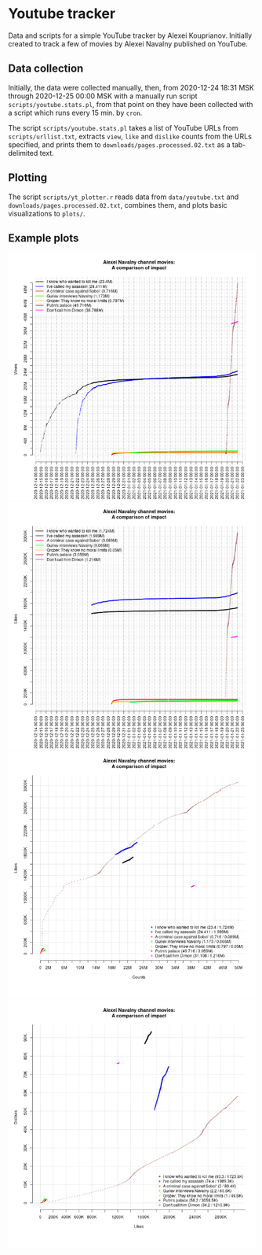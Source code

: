 # Youtube tracker

Data and scripts for a simple YouTube tracker by Alexei Kouprianov. Initially created to track a few of movies by Alexei Navalny published on YouTube.

## Data collection

Initially, the data were collected manually, then, from 2020-12-24 18:31 MSK through 2020-12-25 00:00 MSK with a manually run script `scripts/youtube.stats.pl`, from that point on they have been collected with a script which runs every 15 min. by `cron`.

The script `scripts/youtube.stats.pl` takes a list of YouTube URLs from `scripts/urllist.txt`, extracts `view`, `like` and `dislike` counts from the URLs specified, and prints them to `downloads/pages.processed.02.txt` as a tab-delimited text.

## Plotting

The script `scripts/yt_plotter.r` reads data from `data/youtube.txt` and `downloads/pages.processed.02.txt`, combines them, and plots basic visualizations to `plots/`.

## Example plots

![Views time-series plot](plots/youtube.2020-12-XX.COUNTS.png "Views time-series plot")
![Likes time-series plot](plots/youtube.2020-12-XX.LIKES.png "Likes time-series plot")
![Views vs Likes scatter plot](plots/youtube.2020-12-XX.scatter.COUNTS_LIKES.png "Views vs Likes scatter plot")
![Likes vs Disikes scatter plot](plots/youtube.2020-12-XX.scatter.LIKES_DISLIKES.png "Views vs Likes scatter plot")
